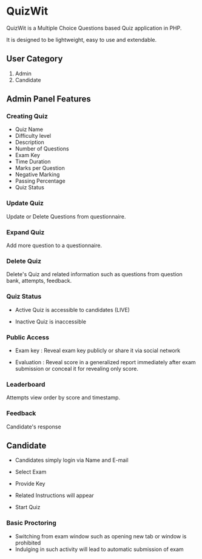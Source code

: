 # QuizWit

QuizWit is a Multiple Choice Questions based Quiz application in PHP.

It is designed to be lightweight, easy to use and extendable.

## User Category

1. Admin
2. Candidate

## Admin Panel Features

### Creating Quiz
- Quiz Name
- Difficulty level
- Description
- Number of Questions
- Exam Key
- Time Duration
- Marks per Question
- Negative Marking
- Passing Percentage
- Quiz Status

### Update Quiz
Update or Delete Questions from questionnaire.

### Expand Quiz
Add more question to a questionnaire.

### Delete Quiz
Delete's Quiz and related information such as questions from question bank, attempts, feedback.

### Quiz Status
- Active
Quiz is accessible to candidates (LIVE)

- Inactive
Quiz is inaccessible

### Public Access
- Exam key : Reveal exam key publicly or share it via social network

- Evaluation : Reveal score in a generalized report immediately after exam submission or conceal it for revealing only score.

### Leaderboard
Attempts view order by score and timestamp.

### Feedback
Candidate's response 


## Candidate
- Candidates simply login via Name and E-mail
- Select Exam 
- Provide Key

- Related Instructions will appear  
- Start Quiz

### Basic Proctoring
- Switching from exam window such as opening new tab or window is prohibited
- Indulging in such activity will lead to automatic submission of exam


